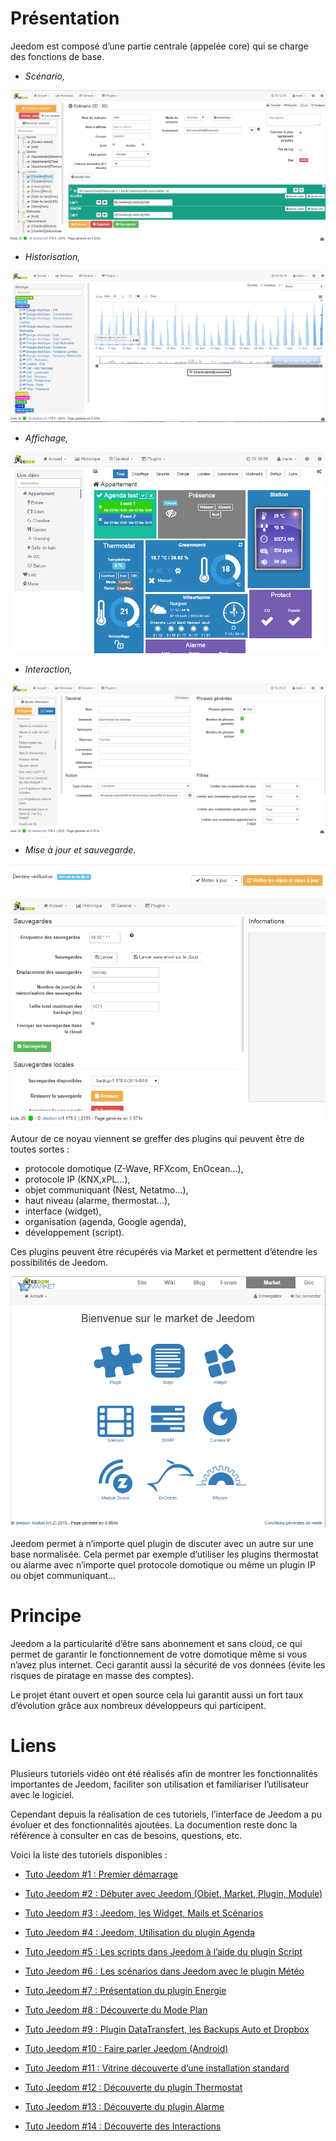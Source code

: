 Présentation
===

Jeedom est composé d’une partie centrale (appelée core) qui se charge des fonctions de base.

-   *Scénario,*

![Page Scénario](images/doc-presentation-scenario.png)

-   *Historisation,*

![Page Historique](images/doc-presentation-historique.png)

-   *Affichage,*

![Page Dashboard](images/doc-presentation-affichage.png)

-   *Interaction,*

![Page Interaction](images/doc-presentation-interaction.png)

-   *Mise à jour et sauvegarde.*

![Page Mise à jour](images/doc-presentation-maj.png)

![Page Sauvegarde](images/doc-presentation-sauvegarde.png)

Autour de ce noyau viennent se greffer des plugins qui peuvent être de toutes sortes :

-   protocole domotique (Z-Wave, RFXcom, EnOcean…),
-   protocole IP (KNX,xPL…),
-   objet communiquant (Nest, Netatmo…),
-   haut niveau (alarme, thermostat…),
-   interface (widget),
-   organisation (agenda, Google agenda),
-   développement (script).

Ces plugins peuvent être récupérés via Market et permettent d’étendre les possibilités de Jeedom.

![Page Market](images/doc-presentation-market.png)

Jeedom permet à n’importe quel plugin de discuter avec un autre sur une base normalisée. Cela permet par exemple d’utiliser les plugins thermostat ou alarme avec n’importe quel protocole domotique ou même un plugin IP ou objet communiquant…

Principe
=== 

Jeedom a la particularité d’être sans abonnement et sans cloud, ce qui permet de garantir le fonctionnement de votre domotique même si vous n’avez plus internet. Ceci garantit aussi la sécurité de vos données (évite les risques de piratage en masse des comptes).

Le projet étant ouvert et open source cela lui garantit aussi un fort taux d’évolution grâce aux nombreux développeurs qui participent.

Liens
===

Plusieurs tutoriels vidéo ont été réalisés afin de montrer les fonctionnalités importantes de Jeedom, faciliter son utilisation et familiariser l’utilisateur avec le logiciel.

Cependant depuis la réalisation de ces tutoriels, l’interface de Jeedom a pu évoluer et des fonctionnalités ajoutées. La documention reste donc la référence à consulter en cas de besoins, questions, etc.

Voici la liste des tutoriels disponibles :

-   [Tuto Jeedom \#1 : Premier démarrage](https://www.youtube.com/watch?v=UTECRBGEUtI)

-   [Tuto Jeedom \#2 : Débuter avec Jeedom (Objet, Market, Plugin, Module)](https://www.youtube.com/watch?v=2LU1neNvbus)

-   [Tuto Jeedom \#3 : Jeedom, les Widget, Mails et Scénarios](https://www.youtube.com/watch?v=OJn33XbpiH8)

-   [Tuto Jeedom \#4 : Jeedom, Utilisation du plugin Agenda](https://www.youtube.com/watch?v=EBuvIabg3Cc)

-   [Tuto Jeedom \#5 : Les scripts dans Jeedom à l’aide du plugin Script](https://www.youtube.com/watch?v=FRbQILAogX0)

-   [Tuto Jeedom \#6 : Les scénarios dans Jeedom avec le plugin Météo](https://www.youtube.com/watch?v=w0ErP3wyEoA)

-   [Tuto Jeedom \#7 : Présentation du plugin Energie](https://www.youtube.com/watch?v=DZfA_DxqbNs)

-   [Tuto Jeedom \#8 : Découverte du Mode Plan](https://www.youtube.com/watch?v=2IkXF6CBCAE)

-   [Tuto Jeedom \#9 : Plugin DataTransfert, les Backups Auto et Dropbox](https://www.youtube.com/watch?v=wLOfJygFc8k)

-   [Tuto Jeedom \#10 : Faire parler Jeedom (Android)](https://www.youtube.com/watch?v=3Pc3VJFWHo4)

-   [Tuto Jeedom \#11 : Vitrine découverte d’une installation standard](https://www.youtube.com/watch?v=hW1d1FvkmSs)

-   [Tuto Jeedom \#12 : Découverte du plugin Thermostat](https://www.youtube.com/watch?v=T21gqp1SQK0)

-   [Tuto Jeedom \#13 : Découverte du plugin Alarme](https://www.youtube.com/watch?v=JjnWeU614gc)

-   [Tuto Jeedom \#14 : Découverte des Interactions](https://www.youtube.com/watch?v=Z8SHo_Xwk0Q) 
